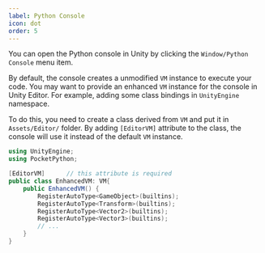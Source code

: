 ```yaml
---
label: Python Console
icon: dot
order: 5
---
```


You can open the Python console in Unity by clicking the `Window/Python Console` menu item.

By default, the console creates a unmodified `VM` instance to execute your code.
You may want to provide an enhanced `VM` instance for the console in Unity Editor.
For example, adding some class bindings in `UnityEngine` namespace.

To do this, you need to create a class derived from `VM` and put it in `Assets/Editor/` folder.
By adding `[EditorVM]` attribute to the class,
the console will use it instead of the default `VM` instance.


```csharp
using UnityEngine;
using PocketPython;

[EditorVM]      // this attribute is required
public class EnhancedVM: VM{
    public EnhancedVM() {
        RegisterAutoType<GameObject>(builtins);
        RegisterAutoType<Transform>(builtins);
        RegisterAutoType<Vector2>(builtins);
        RegisterAutoType<Vector3>(builtins);
        // ...
    }
}
```